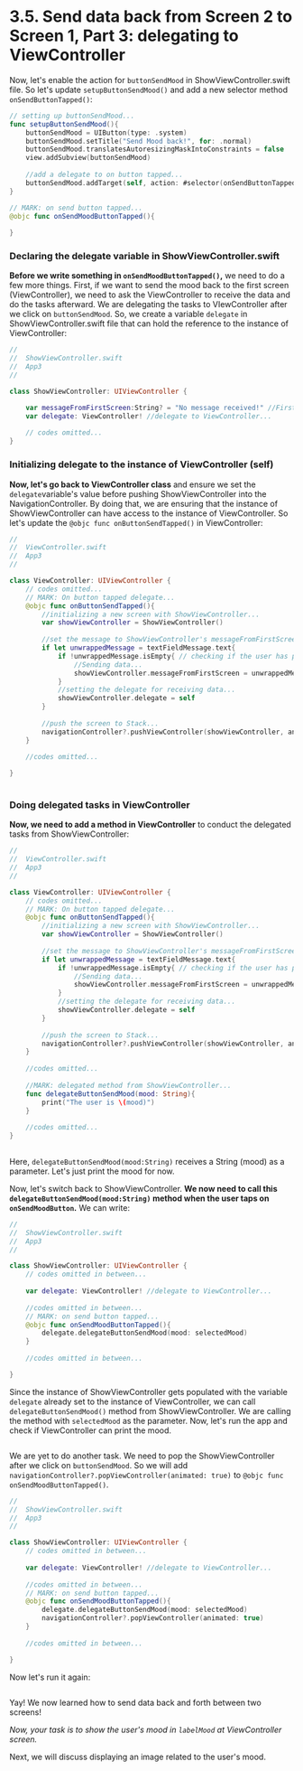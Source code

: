 # 3.5. Send data back from Screen 2 to Screen 1, Part 3: delegating to ViewController

Now, let's enable the action for `buttonSendMood` in ShowViewController.swift file. So let's update `setupButtonSendMood()` and add a new selector method `onSendButtonTapped()`:

```swift
// setting up buttonSendMood...
func setupButtonSendMood(){
    buttonSendMood = UIButton(type: .system)
    buttonSendMood.setTitle("Send Mood back!", for: .normal)
    buttonSendMood.translatesAutoresizingMaskIntoConstraints = false
    view.addSubview(buttonSendMood)
    
    //add a delegate to on button tapped...
    buttonSendMood.addTarget(self, action: #selector(onSendButtonTapped), for: .touchUpInside)
}

// MARK: on send button tapped...
@objc func onSendMoodButtonTapped(){
    
}
```

### Declaring the delegate variable in ShowViewController.swift

**Before we write something in `onSendMoodButtonTapped()`,** we need to do a few more things. First, if we want to send the mood back to the first screen (ViewController), we need to ask the ViewController to receive the data and do the tasks afterward. We are delegating the tasks to VIewController after we click on `buttonSendMood`. So, we create a variable `delegate` in ShowViewController.swift file that can hold the reference to the instance of ViewController:

```swift
//
//  ShowViewController.swift
//  App3
//

class ShowViewController: UIViewController {

    var messageFromFirstScreen:String? = "No message received!" //First screen can set this variable...
    var delegate: ViewController! //delegate to ViewController...
    
    // codes omitted...
}
```

### Initializing delegate to the instance of ViewController (self)

**Now, let's go back to ViewController class** and ensure we set the `delegate`variable's value before pushing ShowViewController into the NavigationController. By doing that, we are ensuring that the instance of ShowViewController can have access to the instance of ViewController. So let's update the `@objc func onButtonSendTapped()` in ViewController:

```swift
//
//  ViewController.swift
//  App3
//

class ViewController: UIViewController {
    // codes omitted...
    // MARK: On button tapped delegate...
    @objc func onButtonSendTapped(){
        //initializing a new screen with ShowViewController...
        var showViewController = ShowViewController()
        
        //set the message to ShowViewController's messageFromFirstScreen variable...
        if let unwrappedMessage = textFieldMessage.text{
            if !unwrappedMessage.isEmpty{ // checking if the user has put any message...
                //Sending data...
                showViewController.messageFromFirstScreen = unwrappedMessage
            }
            //setting the delegate for receiving data...
            showViewController.delegate = self
        }
        
        //push the screen to Stack...
        navigationController?.pushViewController(showViewController, animated: true)
    }
    
    //codes omitted...

}
 
```

### Doing delegated tasks in ViewController

**Now, we need to add a method in ViewController** to conduct the delegated tasks from ShowViewController:

```swift
//
//  ViewController.swift
//  App3
//

class ViewController: UIViewController {
    // codes omitted...
    // MARK: On button tapped delegate...
    @objc func onButtonSendTapped(){
        //initializing a new screen with ShowViewController...
        var showViewController = ShowViewController()
        
        //set the message to ShowViewController's messageFromFirstScreen variable...
        if let unwrappedMessage = textFieldMessage.text{
            if !unwrappedMessage.isEmpty{ // checking if the user has put any message...
                //Sending data...
                showViewController.messageFromFirstScreen = unwrappedMessage
            }
            //setting the delegate for receiving data...
            showViewController.delegate = self
        }
        
        //push the screen to Stack...
        navigationController?.pushViewController(showViewController, animated: true)
    }
    
    //codes omitted...
    
    //MARK: delegated method from ShowViewController...
    func delegateButtonSendMood(mood: String){
        print("The user is \(mood)")
    }
    
    //codes omitted...
}
 
```

Here, `delegateButtonSendMood(mood:String)` receives a String (mood) as a parameter. Let's just print the mood for now.

Now, let's switch back to ShowViewController. **We now need to call this `delegateButtonSendMood(mood:String)` method when the user taps on `onSendMoodButton`.** We can write:

```swift
//
//  ShowViewController.swift
//  App3
//

class ShowViewController: UIViewController {
    // codes omitted in between...
    
    var delegate: ViewController! //delegate to ViewController...
    
    //codes omitted in between...
    // MARK: on send button tapped...
    @objc func onSendMoodButtonTapped(){
        delegate.delegateButtonSendMood(mood: selectedMood)
    }
    
    //codes omitted in between...

}

```

Since the instance of ShowViewController gets populated with the variable `delegate` already set to the instance of ViewController, we can call `delegateButtonSendMood()` method from ShowViewController. We are calling the method with `selectedMood` as the parameter. Now, let's run the app and check if ViewController can print the mood.

<figure><img src="../.gitbook/assets/ten (1) (1).gif" alt=""><figcaption></figcaption></figure>

We are yet to do another task. We need to pop the ShowViewController after we click on `buttonSendMood`. So we will add `navigationController?.popViewController(animated: true)` to `@objc func onSendMoodButtonTapped()`.

```swift
//
//  ShowViewController.swift
//  App3
//

class ShowViewController: UIViewController {
    // codes omitted in between...
    
    var delegate: ViewController! //delegate to ViewController...
    
    //codes omitted in between...
    // MARK: on send button tapped...
    @objc func onSendMoodButtonTapped(){
        delegate.delegateButtonSendMood(mood: selectedMood)
        navigationController?.popViewController(animated: true)
    }
    
    //codes omitted in between...

}
```

Now let's run it again:

<figure><img src="../.gitbook/assets/eleven (1).gif" alt=""><figcaption></figcaption></figure>

Yay! We now learned how to send data back and forth between two screens!

_Now, your task is to show the user's mood in `labelMood` at ViewController screen._

Next, we will discuss displaying an image related to the user's mood.
